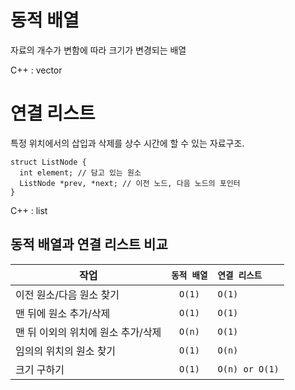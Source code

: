 # 동적 배열

자료의 개수가 변함에 따라 크기가 변경되는 배열

C++ : vector

# 연결 리스트

특정 위치에서의 삽입과 삭제를 상수 시간에 할 수 있는 자료구조.
```
struct ListNode {
  int element; // 담고 있는 원소
  ListNode *prev, *next; // 이전 노드, 다음 노드의 포인터
}
```

C++ : list

## 동적 배열과 연결 리스트 비교

작업 | `동적 배열` | `연결 리스트`
---|:---:|:---
이전 원소/다음 원소 찾기 | `O(1)` | `O(1)`
맨 뒤에 원소 추가/삭제 | `O(1)` | `O(1)`
맨 뒤 이외의 위치에 원소 추가/삭제 | `O(n)` | `O(1)`
임의의 위치의 원소 찾기 | `O(1)` | `O(n)`
크기 구하기 | `O(1)` | `O(n) or O(1)`
